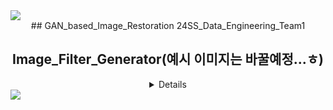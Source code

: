 <img src="https://capsule-render.vercel.app/api?type=waving&color=timeGradient&section=header&text=GAN_based_Image_Restoration&fontSize=50" />
<div align=center>
## GAN_based_Image_Restoration
 24SS_Data_Engineering_Team1

## Image_Filter_Generator(예시 이미지는 바꿀예정...ㅎ)
<details>
 
1. full_filter(Can_Option, File_Path, Image_width, Image_height) # Animal ears, nose
    1. Cam_Option : Numeric index -> Camera, Filepath -> save_filename
    2. File_Path : filtered image will be saved here
    3. Image_width : image width
    4. Image_heigth : image height

 
![test_gt](https://github.com/KBC-1315/GAN_based_Image_Restoration/assets/77442063/5033c90e-7e48-4aa8-82ed-9ce9f6f8ce32)
![testfull_filter](https://github.com/KBC-1315/GAN_based_Image_Restoration/assets/77442063/e68be829-1e80-4efc-bf65-8c5c57d03351)
 
2. nose_filter(Can_Option, File_Path, Image_width, Image_height) # Pig nose only
    1. Cam_Option : Numeric index -> Camera, Filepath -> save_filename
    2. File_Path : filtered image will be saved here
    3. Image_width : image width
    4. Image_heigth : image height
       
![nose_filter_output png_gt](https://github.com/KBC-1315/GAN_based_Image_Restoration/assets/77442063/7c71b0b8-ab67-42ea-8af1-4ad5bf2bf892)
![nose_filter_output png_nose_filter](https://github.com/KBC-1315/GAN_based_Image_Restoration/assets/77442063/e5a3c59b-5db7-4916-a10f-695ec9ff3754)

3. glitter_filter(Cam_Option, File_Path, Filter_Level) # gliter filter
    1. Cam_Option : Numeric index -> Camera, Filepath -> save_filename
    2. File_Path : filtered image will be saved here
    3. Image_width : image width
    4. Image_heigth : image height
    5. Filter_Level : frequency of glitter 0 = maximum, large num to decrease(integer only >= 0)

![glitter_test_gt](https://github.com/KBC-1315/GAN_based_Image_Restoration/assets/77442063/00e14a75-e90e-4a24-a56f-241534c08e49)
![glitter_test_glitter](https://github.com/KBC-1315/GAN_based_Image_Restoration/assets/77442063/275d57d6-b4fe-410e-ba12-a63fdfbcb57a)
</details>
</div>
<img src="https://capsule-render.vercel.app/api?type=waving&color=timeGradient&section=footer&text=GIST_24SS_Data_Engineering_Team1&fontSize=50" />
